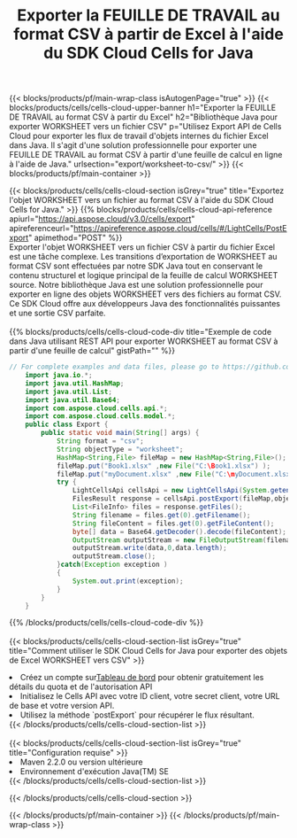 ﻿---
title:  Exporter la FEUILLE DE TRAVAIL au format CSV à partir de Excel à l'aide du SDK Cloud Cells for Java
description:  Aspose.Cells Cloud REST API prend en charge l'exportation de fichiers au format {0} vers {1} à l'aide de {2}.
---
{{< blocks/products/pf/main-wrap-class isAutogenPage="true" >}}
{{< blocks/products/cells/cells-cloud-upper-banner h1="Exporter la FEUILLE DE TRAVAIL au format CSV à partir du Excel" h2="Bibliothèque Java pour exporter WORKSHEET vers un fichier CSV" p="Utilisez Export API de Cells Cloud pour exporter les flux de travail d\'objets internes du fichier Excel dans Java. Il s\'agit d\'une solution professionnelle pour exporter une FEUILLE DE TRAVAIL au format CSV à partir d\'une feuille de calcul en ligne à l\'aide de Java." urlsection="export/worksheet-to-csv/" >}}
{{< blocks/products/pf/main-container >}}

{{< blocks/products/cells/cells-cloud-section isGrey="true" title="Exportez l\'objet WORKSHEET vers un fichier au format CSV à l\'aide du SDK Cloud Cells for Java." >}}
{{% blocks/products/cells/cells-cloud-api-reference apiurl="https://api.aspose.cloud/v3.0/cells/export" apireferenceurl="https://apireference.aspose.cloud/cells/#/LightCells/PostExport" apimethod="POST" %}}
<br/>
Exporter l'objet WORKSHEET vers un fichier CSV à partir du fichier Excel est une tâche complexe. Les transitions d’exportation de WORKSHEET au format CSV sont effectuées par notre SDK Java tout en conservant le contenu structurel et logique principal de la feuille de calcul WORKSHEET source. Notre bibliothèque Java est une solution professionnelle pour exporter en ligne des objets WORKSHEET vers des fichiers au format CSV. Ce SDK Cloud offre aux développeurs Java des fonctionnalités puissantes et une sortie CSV parfaite.
<br/>
<br/>
{{% blocks/products/cells/cells-cloud-code-div title="Exemple de code dans Java utilisant REST API pour exporter WORKSHEET au format CSV à partir d\'une feuille de calcul" gistPath="" %}}
  
```java
// For complete examples and data files, please go to https://github.com/aspose-cells-cloud/aspose-cells-cloud-java/
    import java.io.*;
    import java.util.HashMap;
    import java.util.List;
    import java.util.Base64;
    import com.aspose.cloud.cells.api.*;
    import com.aspose.cloud.cells.model.*;
    public class Export {
        public static void main(String[] args) {
            String format = "csv";
            String objectType = "worksheet";
            HashMap<String,File> fileMap = new HashMap<String,File>();
            fileMap.put("Book1.xlsx" ,new File("C:\Book1.xlsx") );
            fileMap.put("myDocument.xlsx" ,new File("C:\myDocument.xlsx") );
            try {
                LightCellsApi cellsApi = new LightCellsApi(System.getenv("ProductClientId"), System.getenv("ProductClientSecret"),"v3.0","https://api.aspose.cloud");
                FilesResult response = cellsApi.postExport(fileMap,objectType, format,null);            
                List<FileInfo> files = response.getFiles();
                String filename = files.get(0).getFilename();
                String fileContent = files.get(0).getFileContent();
                byte[] data = Base64.getDecoder().decode(fileContent);
                OutputStream outputStream = new FileOutputStream(filename);
                outputStream.write(data,0,data.length);
                outputStream.close();
            }catch(Exception exception )
            {
                System.out.print(exception);
            }
        }
    }
```
   
{{% /blocks/products/cells/cells-cloud-code-div %}}
<br/>
<br/>
{{< blocks/products/cells/cells-cloud-section-list isGrey="true" title="Comment utiliser le SDK Cloud Cells for Java pour exporter des objets de Excel WORKSHEET vers CSV" >}}
<li> Créez un compte sur<a href="https://dashboard.aspose.cloud/">Tableau de bord</a> pour obtenir gratuitement les détails du quota et de l'autorisation API</li>
<li>Initialisez le Cells API avec votre ID client, votre secret client, votre URL de base et votre version API.</li>
<li>Utilisez la méthode `postExport` pour récupérer le flux résultant.</li>
{{< /blocks/products/cells/cells-cloud-section-list >}}
<br/>
<br/>
{{< blocks/products/cells/cells-cloud-section-list isGrey="true" title="Configuration requise" >}}
<li>Maven 2.2.0 ou version ultérieure</li>
<li>Environnement d'exécution Java(TM) SE</li>
{{< /blocks/products/cells/cells-cloud-section-list >}}

{{< /blocks/products/cells/cells-cloud-section >}}

{{< /blocks/products/pf/main-container >}}
{{< /blocks/products/pf/main-wrap-class >}}
